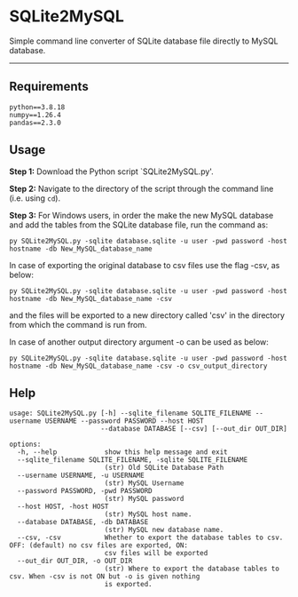 # SQLite2MySQL

Simple command line converter of SQLite database file directly to MySQL database.

------------------------------------

## Requirements
```
python==3.8.18
numpy==1.26.4
pandas==2.3.0
```

## Usage

**Step 1:** Download the Python script `SQLite2MySQL.py'.

**Step 2:** Navigate to the directory of the script through the command line (i.e. using `cd`).

**Step 3:** For Windows users, in order the make the new MySQL database and add the tables from the SQLite database file, run the command as:
```
py SQLite2MySQL.py -sqlite database.sqlite -u user -pwd password -host hostname -db New_MySQL_database_name
```

In case of exporting the original database to csv files use the flag -csv, as below: 
```
py SQLite2MySQL.py -sqlite database.sqlite -u user -pwd password -host hostname -db New_MySQL_database_name -csv
```
and the files will be exported to a new directory called 'csv' in the directory from which the command is run from.


In case of another output directory argument -o can be used as below:
```
py SQLite2MySQL.py -sqlite database.sqlite -u user -pwd password -host hostname -db New_MySQL_database_name -csv -o csv_output_directory
```

## Help

```
usage: SQLite2MySQL.py [-h] --sqlite_filename SQLITE_FILENAME --username USERNAME --password PASSWORD --host HOST
                       --database DATABASE [--csv] [--out_dir OUT_DIR]

options:
  -h, --help            show this help message and exit
  --sqlite_filename SQLITE_FILENAME, -sqlite SQLITE_FILENAME
                        (str) Old SQLite Database Path
  --username USERNAME, -u USERNAME
                        (str) MySQL Username
  --password PASSWORD, -pwd PASSWORD
                        (str) MySQL password
  --host HOST, -host HOST
                        (str) MySQL host name.
  --database DATABASE, -db DATABASE
                        (str) MySQL new database name.
  --csv, -csv           Whether to export the database tables to csv. OFF: (default) no csv files are exported, ON:
                        csv files will be exported
  --out_dir OUT_DIR, -o OUT_DIR
                        (str) Where to export the database tables to csv. When -csv is not ON but -o is given nothing
                        is exported.
```
